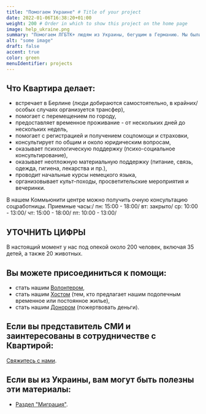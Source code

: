 ```yaml
---
title: "Помогаем Украине" # Title of your project
date: 2022-01-06T16:38:20+01:00
weight: 200 # Order in which to show this project on the home page
image: help_ukraine.png
summary: "Помогаем ЛГБТК+ людям из Украины, бегущим в Германию. Мы были глубоко шокированы военным вторжением в Украину и не могли остаться в стороне. За несколько дней мы построили эффективную систему, основанную исключительно на волонтерских ресурсах."
alt: "some image"
draft: false
accent: true
color: green
menuIdentifier: projects
---
```


## Что Квартира делает:
- встречает в Берлине (люди добираются самостоятельно, в крайних/особых случаях организуется трансфер),
- помогает с перемещением по городу,
- предоставляет временное проживание - от нескольких дней до нескольких недель,
- помогает с регистрацией и получением соцпомощи и страховки,
- консультирует по общим и около юридическим вопросам,
- оказывает психологическую поддержку (психо-социальное консультирование),
- оказывает неотложную материальную поддержку (питание, связь, одежда, гигиена, лекарства и пр.),
- проводит начальные курсы немецкого языка,
- организовывает культ-походы, просветительские мероприятия и вечеринки.

В нашем Коммьюнити центре можно получить очную консультацию соцработницы. 
Приемные часы:/ 
пн: 15:00 - 18:00/
вт: закрыто/
ср: 10:00 - 13:00/
чт: 15:00 - 18:00/
пт: 10:00 - 13:00/

## УТОЧНИТЬ ЦИФРЫ 
В настоящий момент у нас под опекой около 200 человек, включая 35 детей, а также 20 животных. 

## Вы можете присоединиться к помощи: 
- стать нашим [Волонтером](http://quarteera.de/v),
- стать нашим [Хостом](https://forms.monday.com/forms/3a804d649a50f8f3d31cb63c533f8d16?r=use1) (тем, кто предлагает нашим подопечным временное или постоянное жилье),
- стать нашим [Донором](/help/spenden) (пожертвовать деньги). 

## Если вы представитель СМИ и заинтересованы в сотрудничестве с Квартирой: 
[Свяжитесь с нами](https://deploy-preview-6--quarteera-site-dev.netlify.app/press/). 

## Если вы из Украины, вам могут быть полезны эти материалы: 
- [Раздел "Миграция"](https://deploy-preview-6--quarteera-site-dev.netlify.app/about/migration/).